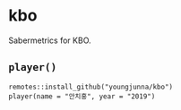 # kbo

Sabermetrics for KBO.

## `player()`
```
remotes::install_github("youngjunna/kbo")
player(name = "안치홍", year = "2019")
```
